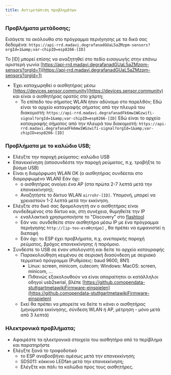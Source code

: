 ```yaml
---
title: Αντιμετώπιση προβλημάτων
---
```


### Προβλήματα μετάδοσης;
Εισάγετε τα ακόλουθα στο πρόγραμμα περιήγησης με τα δικά σας δεδομένα:
`https://api-rrd.madavi.degrafanadGUaL5aZMzpm-sensors?orgId=1&amp;var-chipID=esp8266-[ID]`

Το [ID] μπορεί επίσης να αναζητηθεί στο πεδίο εισαγωγής στην επάνω αριστερή γωνία [https://api-rrd.madavi.degrafanadGUaL5aZMzpm-sensors?orgId=1](https://api-rrd.madavi.degrafanadGUaL5aZMzpm-sensors?orgId=1)

* Έχει καταχωρηθεί ο αισθητήρας μέσω [https://devices.sensor.community](https://devices.sensor.community) και είναι ο αισθητήρας ορατός στο χάρτη;
    * Το επίπεδο του σήματος WLAN ήταν αδύναμο στο παρελθόν;
        Εδώ είναι το αρχείο καταγραφής σήματος από την πλευρά του διακομιστή: `https://api-rrd.madavi.degrafanadFk6mw1WGzwifi-signal?orgId=1&amp;var-chipID=esp8266-[ID]`
        Εδώ είναι το αρχείο καταγραφής σήματος από την πλευρά του διακομιστή: `https://api-rrd.madavi.degrafanadFk6mw1WGzwifi-signal?orgId=1&amp;var-chipID=esp8266-[ID]`

### Προβλήματα με το καλώδιο USB;
* Ελέγξτε την παροχή ρεύματος: καλώδιο USB
* Επανεκκίνηση (αποσυνδέστε την παροχή ρεύματος, π.χ. τραβήξτε το βύσμα USB)
* Είναι η διαμόρφωση WLAN OK (ο αισθητήρας συνδέεται στο διαμορφωμένο WLAN) Εάν όχι:
    * ο αισθητήρας ανοίγει ένα AP (στα πρώτα 2-7 λεπτά μετά την επανεκκίνηση);
    * Αναζητήστε το δίκτυο WLAN `airrohr-[ID]`. Υπομονή, μπορεί να χρειαστούν 1-2 λεπτά μετά την εκκίνηση.
* Ελέγξτε στο δικό σας δρομολογητή αν ο αισθητήρας είναι συνδεδεμένος στο δίκτυο και, στη συνέχεια, θυμηθείτε την IP
    * εναλλακτικά χρησιμοποιήστε το "Discovery" στο [flashtool](https://github.comopendata-stuttgartairrohr-firmware-flasher)
    * Εάν ναι: συνδεθείτε στον αισθητήρα μέσω IP με ένα πρόγραμμα περιήγησης `http://[ip-του-αισθητήρα]` , θα πρέπει να εμφανιστεί η διεπαφή
    * Εάν όχι: το ESP έχει προβλήματα, π.χ. ανεπαρκής παροχή ρεύματος, βρόχος επανεκκίνησης ή παρόμοιο.
* Συνδέστε το USB σε έναν υπολογιστή και δείτε το αρχείο καταγραφής
    * Παρακολούθηση κειμένου σε σειριακή διασύνδεση με σειριακό τερματικό πρόγραμμα (Ρυθμίσεις: baud 9600, 8N1)
        * Linux: screen, minicom, cutecom; Windows: MacOS: screen, minicom, ...
        * Πιθανώς εξακολουθούν να είναι απαραίτητοι οι κατάλληλοι οδηγοί usb2serial, βλέπε [https://github.comopendata-stuttgartmetawikiFirmware-einspielen](https://github.comopendata-stuttgartmetawikiFirmware-einspielen)
    * Εκεί θα πρέπει να μπορείτε να δείτε τι κάνει ο αισθητήρας (μηνύματα εκκίνησης, σύνδεση WLAN ή AP, μέτρηση - μόνο μετά από 3 λεπτά)

### Ηλεκτρονικά προβλήματα;
* Αφαιρέστε τα ηλεκτρονικά στοιχεία του αισθητήρα από το περίβλημα και παρατηρήστε
* Ελέγξτε ξανά το τροφοδοτικό
    * το ESP αναβοσβήνει αμέσως μετά την επανεκκίνηση;
    * SDS011: κόκκινο LEDfan μετά την επανεκκίνηση;
    * Ελέγξτε και πάλι τα καλώδια προς τους αισθητήρες.
